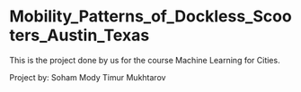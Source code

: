 # Mobility_Patterns_of_Dockless_Scooters_Austin_Texas
This is the project done by us for the course Machine Learning for Cities.

Project by: 
Soham Mody 
Timur Mukhtarov

